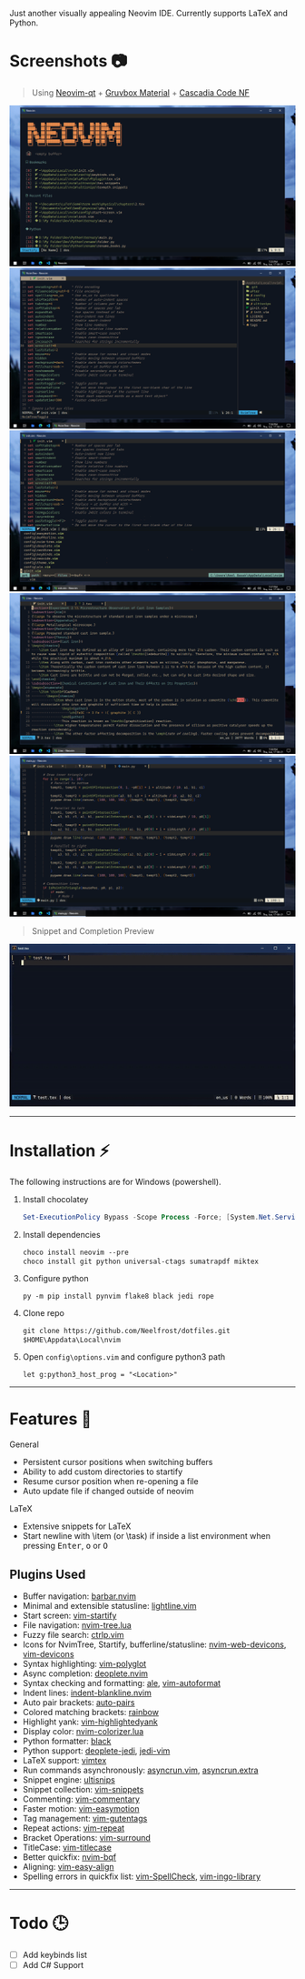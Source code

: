Just another visually appealing Neovim IDE. Currently supports LaTeX and Python.

# Screenshots 📷

> Using [Neovim-qt](https://github.com/equalsraf/neovim-qt) + [Gruvbox Material](https://github.com/sainnhe/gruvbox-material) + [Cascadia Code NF](https://www.nerdfonts.com/font-downloads)

![start](.assets/start.png "Startify Start Screen")
![explorer](.assets/explorer.png "NvimTree File Explorer")
![navigation](.assets/finder.png "Ctrl-P Fuzzy Finder")
![tex](.assets/tex.png "LaTeX Preview")
![python](.assets/py.png "Python Preview")

> Snippet and Completion Preview

![snip_comp_preview](.assets/texpreview.gif "Config in Action")

---

# Installation ⚡

The following instructions are for Windows (powershell).

1. Install chocolatey

    ```powershell
    Set-ExecutionPolicy Bypass -Scope Process -Force; [System.Net.ServicePointManager]::SecurityProtocol = [System.Net.ServicePointManager]::SecurityProtocol -bor 3072; iex ((New-Object System.Net.WebClient).DownloadString('https://chocolatey.org/install.ps1'))
    ```

2. Install dependencies

    ```
    choco install neovim --pre
    choco install git python universal-ctags sumatrapdf miktex
    ```

3. Configure python

    ```
    py -m pip install pynvim flake8 black jedi rope
    ```

4. Clone repo

    ```
    git clone https://github.com/Neelfrost/dotfiles.git $HOME\Appdata\Local\nvim
    ```

5. Open `config\options.vim` and configure python3 path

    ```vim
    let g:python3_host_prog = "<Location>"
    ```

---

# Features 📃

General

-   Persistent cursor positions when switching buffers
-   Ability to add custom directories to startify
-   Resume cursor position when re-opening a file
-   Auto update file if changed outside of neovim

LaTeX

-   Extensive snippets for LaTeX
-   Start newline with \item (or \task) if inside a list environment when pressing <kbd>Enter</kbd>, <kbd>o</kbd> or <kbd>O</kbd>

## Plugins Used

-   Buffer navigation: [barbar.nvim](https://github.com/romgrk/barbar.nvim)
-   Minimal and extensible statusline: [lightline.vim](https://github.com/itchyny/lightline.vim)
-   Start screen: [vim-startify](https://github.com/mhinz/vim-startify)
-   File navigation: [nvim-tree.lua](https://github.com/kyazdani42/nvim-tree.lua)
-   Fuzzy file search: [ctrlp.vim](https://github.com/ctrlpvim/ctrlp.vim)
-   Icons for NvimTree, Startify, bufferline/statusline: [nvim-web-devicons](https://github.com/kyazdani42/nvim-web-devicons), [vim-devicons](https://github.com/ryanoasis/vim-devicons)
-   Syntax highlighting: [vim-polyglot](https://github.com/sheerun/vim-polyglot)
-   Async completion: [deoplete.nvim](https://github.com/Shougo/deoplete.nvim)
-   Syntax checking and formatting: [ale](https://github.com/dense-analysis/ale), [vim-autoformat](https://github.com/vim-autoformat/vim-autoformat)
-   Indent lines: [indent-blankline.nvim](https://github.com/lukas-reineke/indent-blankline.nvim)
-   Auto pair brackets: [auto-pairs](https://github.com/jiangmiao/auto-pairs)
-   Colored matching brackets: [rainbow](https://github.com/luochen1990/rainbow)
-   Highlight yank: [vim-highlightedyank](https://github.com/machakann/vim-highlightedyank)
-   Display color: [nvim-colorizer.lua](https://github.com/norcalli/nvim-colorizer.lua)
-   Python formatter: [black](https://github.com/psf/black)
-   Python support: [deoplete-jedi](https://github.com/zchee/deoplete-jedi), [jedi-vim](https://github.com/davidhalter/jedi-vim)
-   LaTeX support: [vimtex](https://github.com/lervag/vimtex)
-   Run commands asynchronously: [asyncrun.vim](https://github.com/skywind3000/asyncrun.vim), [asyncrun.extra](https://github.com/skywind3000/asyncrun.extra)
-   Snippet engine: [ultisnips](https://github.com/SirVer/ultisnips)
-   Snippet collection: [vim-snippets](https://github.com/honza/vim-snippets)
-   Commenting: [vim-commentary](https://github.com/tpope/vim-commentary)
-   Faster motion: [vim-easymotion](https://github.com/easymotion/vim-easymotion)
-   Tag management: [vim-gutentags](https://github.com/ludovicchabant/vim-gutentags)
-   Repeat actions: [vim-repeat](https://github.com/tpope/vim-repeat)
-   Bracket Operations: [vim-surround](https://github.com/tpope/vim-surround)
-   TitleCase: [vim-titlecase](https://github.com/christoomey/vim-titlecase)
-   Better quickfix: [nvim-bqf](https://github.com/kevinhwang91/nvim-bqf)
-   Aligning: [vim-easy-align](https://github.com/junegunn/vim-easy-align)
-   Spelling errors in quickfix list: [vim-SpellCheck](https://github.com/inkarkat/vim-SpellCheck), [vim-ingo-library](https://github.com/inkarkat/vim-ingo-library)

<!-- ## Keybinds -->

---

# Todo 🕒

-   [ ] Add keybinds list
-   [ ] Add C# Support
